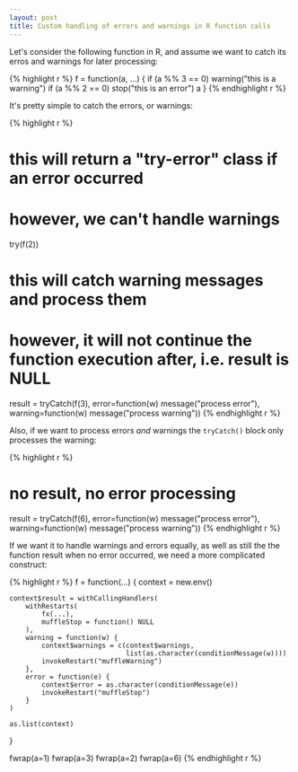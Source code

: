 ```yaml
---
layout: post
title: Custom handling of errors and warnings in R function calls
---
```


Let's consider the following function in R, and assume we want to catch its
erros and warnings for later processing:

{% highlight r %}
f = function(a, ...) {
    if (a %% 3 == 0)
        warning("this is a warning")
    if (a %% 2 == 0)
        stop("this is an error")
    a
}
{% endhighlight r %}

It's pretty simple to catch the errors, or warnings:

{% highlight r %}
# this will return a "try-error" class if an error occurred
# however, we can't handle warnings
try(f(2))

# this will catch warning messages and process them
# however, it will not continue the function execution after, i.e. result is NULL
result = tryCatch(f(3),
                  error=function(w) message("process error"),
                  warning=function(w) message("process warning"))
{% endhighlight r %}

Also, if we want to process errors *and* warnings the `tryCatch()` block
only processes the warning:

{% highlight r %}
# no result, no error processing
result = tryCatch(f(6),
                  error=function(w) message("process error"),
                  warning=function(w) message("process warning"))
{% endhighlight r %}

If we want it to handle warnings and errors equally, as well as still the the
function result when no error occurred, we need a more complicated construct:

{% highlight r %}
f = function(...) {
    context = new.env()

    context$result = withCallingHandlers(
        withRestarts(
            fx(...),
            muffleStop = function() NULL
        ),
        warning = function(w) {
            context$warnings = c(context$warnings,
                                 list(as.character(conditionMessage(w))))
            invokeRestart("muffleWarning")
        },
        error = function(e) {
            context$error = as.character(conditionMessage(e))
            invokeRestart("muffleStop")
        }
    )

    as.list(context)
}

fwrap(a=1)
fwrap(a=3)
fwrap(a=2)
fwrap(a=6)
{% endhighlight r %}

